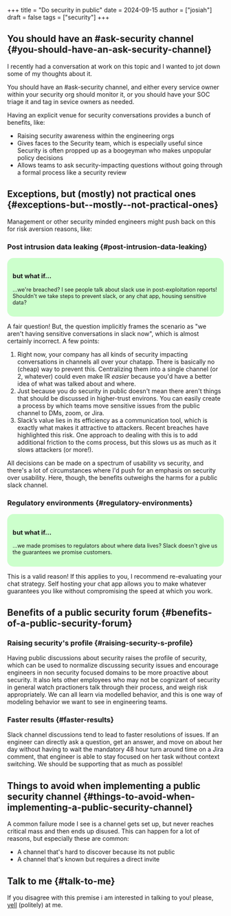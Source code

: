 +++
title = "Do security in public"
date = 2024-09-15
author = ["josiah"]
draft = false
tags = ["security"]
+++

## You should have an #ask-security channel {#you-should-have-an-ask-security-channel}

I recently had a conversation at work on this topic and I wanted to jot down some of my thoughts about it.

You should have an #ask-security channel, and either every service owner within your security org should monitor it, or you should have your SOC triage it and tag in sevice owners as needed.

Having an explicit venue for security conversations provides a bunch of benefits, like:

-   Raising security awareness within the engineering orgs
-   Gives faces to the Security team, which is especially useful since Security is often propped up as a boogeyman who makes unpopular policy decisions
-   Allows teams to ask security-impacting questions without going through a formal process like a security review


## Exceptions, but (mostly) not practical ones {#exceptions-but--mostly--not-practical-ones}

Management or other security minded engineers might push back on this for risk aversion reasons, like:


### Post intrusion data leaking {#post-intrusion-data-leaking}

<div style="padding: 1em;background-color: #CCFFCC;border-radius: 15px;font-size: 0.9em;"> <h3>but what if...</h3>

...we're breached? I see people talk about slack use in post-exploitation reports! Shouldn't we take steps to prevent slack, or any chat app, housing sensitive data?

</div>

A fair question! But, the question implicitly frames the scenario as "we aren't having sensitive conversations in slack now", which is almost certainly incorrect. A few points:

1.  Right now, your company has all kinds of security impacting conversations in channels all over your chatapp. There is basically no (cheap) way to prevent this. Centralizing them into a single channel (or 2, whatever) could even make IR _easier_ because you'd have a better idea of what was talked about and where.
2.  Just because you do security in public doesn't mean there aren't things that should be discussed in higher-trust environs. You can easily create a process by which teams move sensitive issues from the public channel to DMs, zoom, or Jira.
3.  Slack’s value lies in its efficiency as a communication tool, which is exactly what makes it attractive to attackers. Recent breaches have highlighted this risk. One approach to dealing with this is to add additional friction to the coms process, but this slows us as much as it slows attackers (or more!).

All decisions can be made on a spectrum of usability vs security, and there's a lot of circumstances where I'd push for an emphasis on security over usability. Here, though, the benefits outweighs the harms for a public slack channel.


### Regulatory environments {#regulatory-environments}

<div style="padding: 1em;background-color: #CCFFCC;border-radius: 15px;font-size: 0.9em;"> <h3>but what if...</h3>

...we made promises to regulators about where data lives? Slack doesn't give us the guarantees we promise customers.

</div>

This is a valid reason! If this applies to you, I recommend re-evaluating your chat strategy. Self hosting your chat app allows you to make whatever guarantees you like without compromising the speed at which you work.


## Benefits of a public security forum {#benefits-of-a-public-security-forum}


### Raising security's profile {#raising-security-s-profile}

Having public discussions about security raises the profile of security, which can be used to normalize discussing security issues and encourage engineers in non security focused domains to be more proactive about security. It also lets other employees who may not be cognizant of security in general watch practioners talk through their process, and weigh risk appropriately. We can all learn via modelled behavior, and this is one way of modeling behavior we want to see in engineering teams.


### Faster results {#faster-results}

Slack channel discussions tend to lead to faster resolutions of issues. If an engineer can directly ask a question, get an answer, and move on about her day without having to wait the mandatory 48 hour turn around time on a Jira comment, that engineer is able to stay focused on her task without context switching. We should be supporting that as much as possible!


## Things to avoid when implementing a public security channel {#things-to-avoid-when-implementing-a-public-security-channel}

A common failure mode I see is a channel gets set up, but never reaches critical mass and then ends up disused. This can happen for a lot of reasons, but especially these are common:

-   A channel that's hard to discover because its not public
-   A channel that's known but requires a direct invite


## Talk to me {#talk-to-me}

If you disagree with this premise i am interested in talking to you! please, [yell](mailto:me@jowj.net) (politely) at me.

